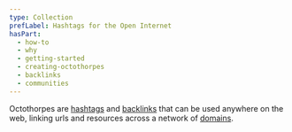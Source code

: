```yaml
---
type: Collection
prefLabel: Hashtags for the Open Internet
hasPart:
  - how-to
  - why
  - getting-started
  - creating-octothorpes
  - backlinks
  - communities
---
```


Octothorpes are [hashtags](/~) and [backlinks](/>) that can be used anywhere on the web, linking urls and resources across a network of [domains](/domains).

